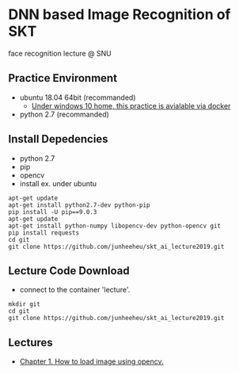 # DNN based Image Recognition of SKT
face recognition lecture @ SNU

## Practice Environment
* ubuntu 18.04 64bit (recommanded)
    * [Under windows 10 home, this practice is avialable via docker](./setting/docker_setting.md)
* python 2.7 (recommanded)

## Install Depedencies
* python 2.7
* pip
* opencv
* install ex. under ubuntu
~~~
apt-get update
apt-get install python2.7-dev python-pip
pip install -U pip==9.0.3
apt-get update
apt-get install python-numpy libopencv-dev python-opencv git
pip install requests
cd git
git clone https://github.com/junheeheu/skt_ai_lecture2019.git
~~~

## Lecture Code Download
* connect to the container 'lecture'.
~~~
mkdir git
cd git
git clone https://github.com/junheeheu/skt_ai_lecture2019.git
~~~

## Lectures
* [Chapter 1. How to load image using opencv.](./lecture/chap1.md)